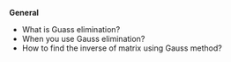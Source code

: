 **General**
- What is Guass elimination?
- When you use Gauss elimination?
- How to find the inverse of matrix using Gauss method?
